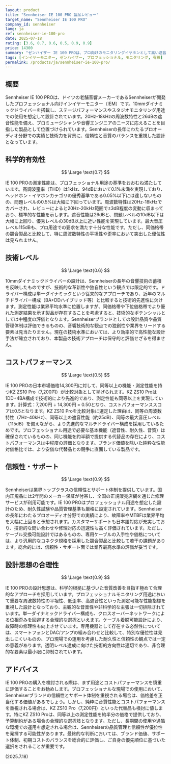 ```yaml
---
layout: product
title: "Sennheiser IE 100 PRO 製品レビュー"
target_name: "Sennheiser IE 100 PRO"
company_id: sennheiser
lang: ja
ref: sennheiser-ie-100-pro
date: 2025-07-18
rating: [3.6, 0.7, 0.6, 0.5, 0.9, 0.9]
price: 14300
summary: "ゼンハイザー IE 100 PROは、プロ向けのモニタリングイヤホンとして高い遮音性と正確な音再現性を提供します。有線接続ながら、その信頼性と音質はステージやスタジオでの使用に適しています。ただし、同等性能を持つより安価な競合製品が存在するため、コストパフォーマンスの観点からは厳しい評価となります。"
tags: [インイヤーモニター, ゼンハイザー, プロフェッショナル, モニタリング, 有線]
permalink: /products/ja/sennheiser-ie-100-pro/
---
```

## 概要

Sennheiser IE 100 PROは、ドイツの老舗音響メーカーであるSennheiserが開発したプロフェッショナル向けインイヤーモニター（IEM）です。10mmダイナミックドライバーを搭載し、ステージパフォーマンスやスタジオモニタリング用途での使用を想定して設計されています。20Hz-18kHzの周波数特性と26dBの遮音性能を備え、プロミュージシャンや音響エンジニアのニーズに応えることを目指した製品として位置づけられています。Sennheiserの長年にわたるプロオーディオ分野での実績と技術力を背景に、信頼性と音質のバランスを重視した設計となっています。

## 科学的有効性

$$ \Large \text{0.7} $$

IE 100 PROの測定性能は、プロフェッショナル用途の基準をおおむね満たしています。高調波歪率（THD）は1kHz、94dBにおいて0.1%未満を実現しており、ヘッドホン・イヤホンカテゴリの優秀基準である0.05%以下には達しないものの、問題レベルの0.5%は大幅に下回っています。周波数特性は20Hz-18kHzでカバーされ、レビューによると20Hz-20kHz範囲で±3dB程度の変動に収まっており、標準的な性能を示します。遮音性能は26dBと、問題レベルの10dB以下は大幅に上回り、優秀レベルの30dB以上に近い性能を実現しています。最大音圧レベル115dBも、プロ用途での要求を満たす十分な性能です。ただし、同価格帯の競合製品と比較して、特に周波数特性の平坦性や歪率において突出した優位性は見られません。

## 技術レベル

$$ \Large \text{0.6} $$

10mmダイナミックドライバーの設計は、Sennheiserの長年の音響技術の蓄積を反映したものですが、技術的な革新性や独自性という観点では限定的です。ドライバー構成は単一ダイナミックという従来的なアプローチであり、近年のマルチドライバー構成（BA+DDハイブリッド等）と比較すると技術的先進性に欠けます。測定性能は業界平均水準に位置しますが、同価格帯や下位価格帯でより優れた測定結果を示す製品が存在することを考慮すると、技術的なポテンシャルとしては中程度の評価となります。Sennheiserブランドとしての設計品質や品質管理体制は評価できるものの、音響技術的な観点での独創性や業界をリードする要素は見当たりません。現在の技術水準においては、より効率的で高性能な設計手法が確立されており、本製品の技術アプローチは保守的と評価せざるを得ません。

## コストパフォーマンス

$$ \Large \text{0.5} $$

IE 100 PROの日本市場価格14,300円に対して、同等以上の機能・測定性能を持つKZ ZS10 Pro（7,200円）が比較対象として挙げられます。KZ ZS10 Proは1DD+4BA構成で技術的により先進的であり、測定性能も同等以上を実現しています。計算式：7,200円 ÷ 14,300円 = 0.50となり、コストパフォーマンススコアは0.5となります。KZ ZS10 Proを比較対象に選定した理由は、同等の周波数特性（7Hz-40kHz）、同等以上の遮音性能（約25dB）、同等の最大音圧レベル（115dB）を備えながら、より先進的なマルチドライバー構成を採用しているためです。プロフェッショナル用途で必要な基本機能（遮音性、耐久性、音質）は確保されているものの、同じ機能を約半額で提供する代替品の存在により、コストパフォーマンスは中程度の評価となります。ブランド価値を除いた純粋な性能対価格比では、より安価な代替品との競争に直面している製品です。

## 信頼性・サポート

$$ \Large \text{0.9} $$

Sennheiserは業界トップクラスの信頼性とサポート体制を提供しています。国内正規品には2年間のメーカー保証が付帯し、全国の正規販売店網を通じた修理サービスが利用可能です。IE 100 PROはプロフェッショナル用途を想定した設計のため、耐久性試験や品質管理基準も厳格に設定されています。Sennheiserの長年にわたるプロオーディオ分野での実績により、故障率やMTBFは業界平均を大幅に上回ると予想されます。カスタマーサポートも日本語対応が充実しており、技術的な問い合わせや修理対応の迅速性も高く評価されています。ただし、ケーブル交換可能設計ではあるものの、専用ケーブルの入手性や価格については、より汎用的なコネクタ規格を採用した競合製品と比較して若干の課題があります。総合的には、信頼性・サポート面では業界最高水準の評価が妥当です。

## 設計思想の合理性

$$ \Large \text{0.9} $$

IE 100 PROの設計思想は、科学的根拠に基づいた音質改善を目指す極めて合理的なアプローチを採用しています。プロフェッショナルモニタリング用途において重要な周波数特性の平坦性、低歪率、高遮音性といった測定可能な性能指標を重視した設計となっており、主観的な音楽性や非科学的な主張は一切排除されています。単一ダイナミックドライバー構成も、クロスオーバーネットワークによる位相歪みを回避する合理的な選択といえます。ケーブル着脱可能設計により、故障時の修理性も向上させています。専用機器として存在する必然性については、スマートフォンとDAC/アンプの組み合わせと比較して、特別な優位性は見出しにくいものの、プロ現場での運用を考慮した耐久性と信頼性の観点では一定の意義があります。透明レベル達成に向けた技術的方向性は適切であり、非合理的な要素は最小限に抑制されています。

## アドバイス

IE 100 PROの購入を検討される際は、まず用途とコストパフォーマンスを慎重に評価することをお勧めします。プロフェッショナルな現場での使用において、Sennheiserブランドの信頼性とサポート体制を重視される場合は、価格差を正当化する価値があるでしょう。しかし、純粋に音質性能とコストパフォーマンスを重視される場合は、KZ ZS10 Pro（7,200円）といった代替品も検討に値します。特にKZ ZS10 Proは、同等以上の測定性能を約半分の価格で提供しており、予算制約がある場合の合理的な選択肢となります。ただし、長期間の使用や過酷な環境での運用を想定される場合は、Sennheiserの品質管理と信頼性が優位性を発揮する可能性があります。最終的な判断においては、ブランド価値、サポート体制、初期コストのバランスを総合的に評価し、ご自身の優先順位に基づいた選択をされることが重要です。

(2025.7.18)